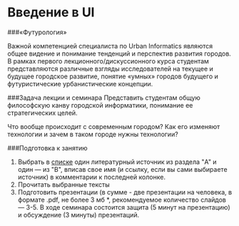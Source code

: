 Введение в UI
=====
###«Футурология»

Важной компетенцией специалиста по Urban Informatics являются общее видение и понимание тенденций и перспектив развития городов. В рамках первого лекционного/дискуссионного курса студентам представляются различные взгляды исследователей на текущее и будущее городское развитие, понятие «умных» городов будущего и футуристические урбанистические концепции.

###Задача лекции и семинара
Представить студентам общую философскую канву городской информатики, понимание ее стратегических целей. 

Что вообще происходит с современным городом? Как его изменяют технологии и зачем в таком городе нужны технологии?
 
###Подготовка к занятию

1. Выбрать в [списке](https://docs.google.com/spreadsheets/d/1eI_zbVIvVY_KfHnrns5RHdVloS8frN1PXFY6dXc0T1g/edit?usp=sharing) один литературный источник из раздела "A" и один — из "B", вписав свое имя (и ссылку, если вы сами выбираете источник) в комментарии к последней колонке.
2. Прочитать выбранные тексты
3. Подготовить презентации (в сумме - две презентации на человека, в формате .pdf, не более 3 мб *, рекомендуемое количество слайдов — 3-5. В ходе семинара состоится защита (5 минут на презентацию) и обсуждение (3 минуты) презентаций.
